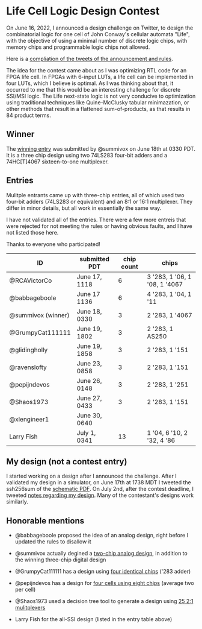 # Life Cell Logic Design Contest

On June 16, 2022, I announced a design challenge on Twitter, to design the combinatorial logic for one cell of John Conway's cellular automata "Life", with the objective of using a minimal number of discrete logic chips, with memory chips and programmable logic chips not allowed.

Here is a [compliation of the tweets of the announcement and rules](RULES.txt).

The idea for the contest came about as I was optimizing RTL code for
an FPGA life cell. In FPGAs with 6-input LUTs, a life cell can be
implemented in four LUTs, which I believe is optimal. As I was
thinking about that, it occurred to me that this would be an
interesting challenge for discrete SSI/MSI logic. The Life next-state
logic is not very conducive to optimization using traditional
techniques like Quine-McClusky tabular minimazation, or other methods
that result in a flattened sum-of-products, as that results in 84
product terms.



## Winner

The [winning entry](entries/@summivox/summivox.png) was submitted by @summivox on June 18th at 0330 PDT. It is a three chip design using two 74LS283 four-bit adders and a 74HC[T]4067 sixteen-to-one multiplexer.


## Entries

Mulitple entrants came up with three-chip entries, all of which used two four-bit adders (74LS283 or equivalent) and an 8:1 or 16:1 multiplexer. They differ in minor details, but all work in essentially the same way.

I have not validated all of the entries. There were a few more entreis that were
rejected for not meeting the rules or having obvious faults, and I have not listed
those here.

Thanks to everyone who participated!


| ID                 | submitted PDT  | chip count | chips                         |
| ------------------ | -------------- | ---------- | ----------------------------- |
| @RCAVictorCo       | June 17, 1118  | 6          | 3 '283, 1 '06, 1 '08, 1 '4067 |
| @babbageboole      | June 17  1136  | 6          | 4 '283, 1 '04, 1 '11          |
| @summivox (winner) | June 18, 0330  | 3          | 2 '283, 1 '4067               |
| @GrumpyCat111111   | June 19, 1802  | 3          | 2 '283, 1 AS250               |
| @glidingholly      | June 19, 1858  | 3          | 2 '283, 1 '151                |
| @ravenslofty       | June 23, 0858  | 3          | 2 '283, 1 '151                |
| @pepijndevos       | June 26, 0148  | 3          | 2 '283, 1 '251                |
| @Shaos1973         | June 27, 0433  | 3          | 2 '283, 1 '151                |
| @xlengineer1       | June 30, 0640  |            |                               |
| Larry Fish         | July 1,  0341  | 13         | 1 '04, 6 '10, 2 '32, 4 '86    |


## My design (not a contest entry)

I started working on a design after I announced the challenge. After I validated my design in a simulator, on June 17th at 1738 MDT I tweeted the ssh256sum of the [schematic PDF](reference/brouhaha.pdf). On July 2nd, after the contest deadline, I tweeted [notes regarding my design](reference/notes.txt). Many of the contestant's designs work similarly.


## Honorable mentions

* @babbageboole proposed the idea of an analog design, right before I updated the rules to disallow it

* @summivox actually degined a [two-chip analog design](honorable_mention/@summivox/summivox-analog.png), in addition to the winning three-chip digital design

* @GrumpyCat111111  has a design using [four identical chips](honorable_mention/@GrumpyCat111111/adders-only.png) ('283 adder)

* @pepijndevos has a design for [four cells using eight chips](honorable_mention/@pepijndevos/four-cell-eight-chip.jpg) (average two per cell)

* @Shaos1973 used a decision tree tool to generate a design using [25 2:1 mulitplexers](honorable_mention/@Shaos1973/mux-only.png)

* Larry Fish for the all-SSI design (listed in the entry table above)
